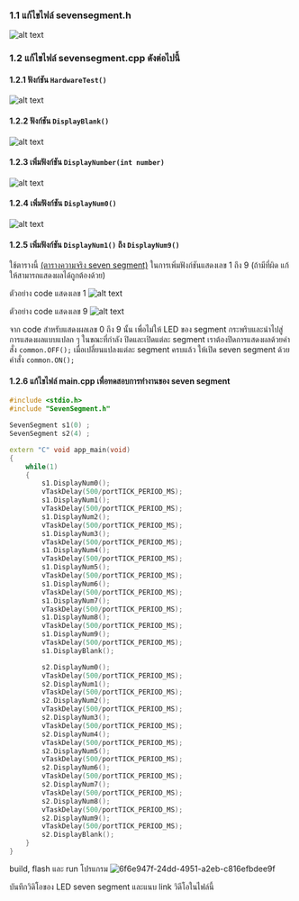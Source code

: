 ### 1.1 แก้ไขไฟล์  sevensegment.h

![alt text](image.png)

### 1.2 แก้ไขไฟล์  sevensegment.cpp ดังต่อไปนี้

#### 1.2.1  ฟังก์ชัน `HardwareTest()`

![alt text](image-1.png)

#### 1.2.2  ฟังก์ชัน `DisplayBlank()`

![alt text](image-2.png)

#### 1.2.3  เพิ่มฟังก์ชัน `DisplayNumber(int number)`
![alt text](image-3.png)

#### 1.2.4  เพิ่มฟังก์ชัน `DisplayNum0()`
![alt text](image-4.png)

#### 1.2.5  เพิ่มฟังก์ชัน `DisplayNum1()` ถึง `DisplayNum9()` 
ใช้ตารางนี้ [(ตารางความจริง seven segment)](https://github.com/Special-Topic-2567/ESP32-Lab06-LED-7Segment-Component?tab=readme-ov-file#%E0%B8%95%E0%B8%B2%E0%B8%A3%E0%B8%B2%E0%B8%87%E0%B8%84%E0%B8%A7%E0%B8%B2%E0%B8%A1%E0%B8%88%E0%B8%A3%E0%B8%B4%E0%B8%87%E0%B8%AA%E0%B8%B3%E0%B8%AB%E0%B8%A3%E0%B8%B1%E0%B8%9A%E0%B8%81%E0%B8%B2%E0%B8%A3%E0%B9%81%E0%B8%AA%E0%B8%94%E0%B8%87%E0%B8%9C%E0%B8%A5%E0%B8%95%E0%B8%B1%E0%B8%A7%E0%B9%80%E0%B8%A5%E0%B8%82-7-%E0%B8%AA%E0%B9%88%E0%B8%A7%E0%B8%99) ในการเพิ่มฟังก์ชันแสดงเลข 1 ถึง 9 (ถ้ามีที่ผิด แก้ให้สามารถแสดงผลได้ถูกต้องด้วย)

ตัวอย่าง code แสดงเลข 1
![alt text](image-5.png)


ตัวอย่าง code แสดงเลข 9
![alt text](image-6.png)

จาก code สำหรับแสดงผลเลข 0 ถึง 9 นั้น เพื่อไม่ให้ LED ของ segment กระพริบและนำไปสู่การแสดงผลแบบแปลก ๆ ในขณะที่กำลัง ปิดและเปิดแต่ละ segment เราต้องปิดการแสดงผลด้วยคำสั่ง `common.OFF();` เมื่อเปลี่ยนแปลงแต่ละ segment ครบแล้ว ให้เปิด seven segment ด้วยคำสั่ง `common.ON();`

#### 1.2.6  แก้ไขไฟล์ main.cpp เพื่อทดสอบการทำงานของ seven segment

```cpp
#include <stdio.h>
#include "SevenSegment.h"

SevenSegment s1(0) ;
SevenSegment s2(4) ;

extern "C" void app_main(void)
{
    while(1)
    {
        s1.DisplayNum0();
        vTaskDelay(500/portTICK_PERIOD_MS);
        s1.DisplayNum1();
        vTaskDelay(500/portTICK_PERIOD_MS);
        s1.DisplayNum2();
        vTaskDelay(500/portTICK_PERIOD_MS);
        s1.DisplayNum3();
        vTaskDelay(500/portTICK_PERIOD_MS);
        s1.DisplayNum4();
        vTaskDelay(500/portTICK_PERIOD_MS);
        s1.DisplayNum5();
        vTaskDelay(500/portTICK_PERIOD_MS);
        s1.DisplayNum6();
        vTaskDelay(500/portTICK_PERIOD_MS);
        s1.DisplayNum7();
        vTaskDelay(500/portTICK_PERIOD_MS);
        s1.DisplayNum8();
        vTaskDelay(500/portTICK_PERIOD_MS);
        s1.DisplayNum9();
        vTaskDelay(500/portTICK_PERIOD_MS);
        s1.DisplayBlank();

        s2.DisplayNum0();
        vTaskDelay(500/portTICK_PERIOD_MS);
        s2.DisplayNum1();
        vTaskDelay(500/portTICK_PERIOD_MS);
        s2.DisplayNum2();
        vTaskDelay(500/portTICK_PERIOD_MS);
        s2.DisplayNum3();
        vTaskDelay(500/portTICK_PERIOD_MS);
        s2.DisplayNum4();
        vTaskDelay(500/portTICK_PERIOD_MS);
        s2.DisplayNum5();
        vTaskDelay(500/portTICK_PERIOD_MS);
        s2.DisplayNum6();
        vTaskDelay(500/portTICK_PERIOD_MS);
        s2.DisplayNum7();
        vTaskDelay(500/portTICK_PERIOD_MS);
        s2.DisplayNum8();
        vTaskDelay(500/portTICK_PERIOD_MS);
        s2.DisplayNum9();
        vTaskDelay(500/portTICK_PERIOD_MS);
        s2.DisplayBlank();
    } 
}
```

build, flash และ run โปรแกรม 
![6f6e947f-24dd-4951-a2eb-c816efbdee9f](https://github.com/user-attachments/assets/1ca82ca8-ee7c-4004-baa1-5fe35ed835a4)

บันทึกวิดิโอของ LED seven segment และแนบ link วิดีโอในไฟล์นี้
